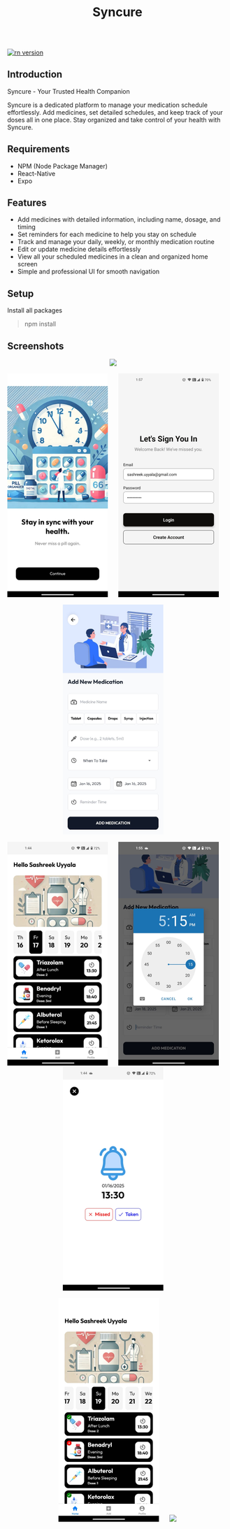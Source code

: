 <h1 align="center">Syncure</h1>


<br/><br/>

<a href="#">
  <img src="https://img.shields.io/badge/ReactNative-0.73.6-blue.svg?style=flat-square" alt="rn version">
</a>

## Introduction

Syncure - Your Trusted Health Companion

Syncure is a dedicated platform to manage your medication schedule effortlessly. Add medicines, set detailed schedules, and keep track of your doses all in one place. Stay organized and take control of your health with Syncure.

## Requirements

- NPM (Node Package Manager)
- React-Native
- Expo

## Features

- Add medicines with detailed information, including name, dosage, and timing
- Set reminders for each medicine to help you stay on schedule
- Track and manage your daily, weekly, or monthly medication routine
- Edit or update medicine details effortlessly
- View all your scheduled medicines in a clean and organized home screen
- Simple and professional UI for smooth navigation

## Setup

Install all packages

> npm install



## Screenshots

<p align="center">
  <span>
    <img src="screenshots/10.jpg" width="230px" />
    &nbsp;&nbsp;&nbsp;&nbsp;
    
  </span>
</p>

<p align="center">
  <span>
    <img src="screenshots/1.jpg" width="230px" /> &nbsp;&nbsp;&nbsp;&nbsp;
    <img src="screenshots/2.jpg" width="230px" /> &nbsp;&nbsp;&nbsp;&nbsp;
  </span>
</p>

<p align="center">
  <span>
    <img src="screenshots/4.jpg" width="230px" /> &nbsp;&nbsp;&nbsp;&nbsp;
    
  </span>
</p>


<p align="center">
  <span>
    <img src="screenshots/6.jpg" width="230px" /> &nbsp;&nbsp;&nbsp;&nbsp;
    <img src="screenshots/5.jpg" width="230px" />
    &nbsp;&nbsp;&nbsp;&nbsp;
    <img src="screenshots/7.jpg" width="230px" />
    &nbsp;&nbsp;&nbsp;&nbsp;
    
  
  </span>
</p>

<p align="center">
  <span>
    <img src="screenshots/8.jpg" width="230px" /> &nbsp;&nbsp;&nbsp;&nbsp;
    <img src="screenshots/9.jpg" width="230px" />
  </span>
</p>
